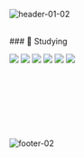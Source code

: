 ![header-01-02](https://user-images.githubusercontent.com/95726560/205074922-2bdfa65d-1954-444e-ae39-e2a4a0580898.jpg)

<br>
### 💪 Studying

<img src="https://img.shields.io/badge/JavaScript-F7DF1E?style=flat-square&logo=JavaScript&logoColor=black"/> <img src="https://img.shields.io/badge/TypeScript-3178C6?style=flat-square&logo=TypeScript&logoColor=black"/> 
<img src="https://img.shields.io/badge/CSS3-1572B6?style=flat-square&logo=CSS3&logoColor=black"/> <img src="https://img.shields.io/badge/HTML5-E34F26?style=flat-square&logo=HTML5&logoColor=black"/> 
<img src="https://img.shields.io/badge/Vue.js-4FC08D?style=flat-square&logo=Vue.js&logoColor=black"/>  <img src="https://img.shields.io/badge/react-61DAFB?style=flat-square&logo=react&logoColor=black"/>

<br>
<br>
<br>
<br>
<br>
<br>

![footer-02](https://user-images.githubusercontent.com/95726560/205069990-eb210b5d-2291-4fd7-ad1c-7ce7e6b6f720.jpg)


